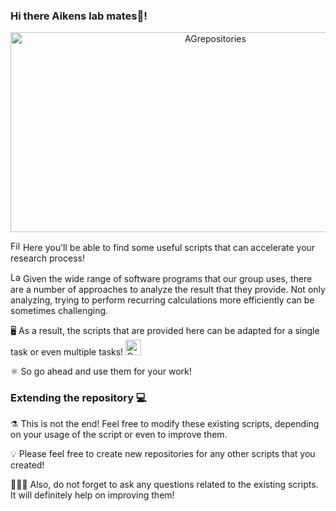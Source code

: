### Hi there Aikens lab mates👋!

<!---Copyright (c) 2020 Wei He--->
<p align="center">
<img src="https://socialify.git.ci/AGrepositories/AGrepositories/image?description=1&descriptionEditable=This%20is%20the%20GitHub%20profile%20for%20our%20research%20group%2C%0AThe%20Aikens%20Research%20Laboratory%20%F0%9F%96%A5%EF%B8%8F%F0%9F%91%A9%F0%9F%8F%BB%E2%80%8D%F0%9F%94%AC%F0%9F%91%A8%F0%9F%8F%BB%E2%80%8D%F0%9F%94%AC%F0%9F%A7%AA&font=KoHo&name=1&pattern=Circuit%20Board&theme=Dark" alt="AGrepositories" width="640" height="320"/>
</p>

<img src="https://raw.githubusercontent.com/Tarikul-Islam-Anik/Animated-Fluent-Emojis/master/Emojis/Objects/File%20Folder.png" alt="File Folder" width="16" height="16" /> Here you'll be able to find some useful scripts that can accelerate your research process!

<img src="https://raw.githubusercontent.com/Tarikul-Islam-Anik/Animated-Fluent-Emojis/master/Emojis/Objects/Laptop.png" alt="Laptop" width="16" height="16" /> Given the wide range of software programs that our group uses, there are a number of approaches to analyze the result that they provide. Not only analyzing, trying to perform recurring calculations more efficiently can be sometimes challenging.

🖥️ As a result, the scripts that are provided here can be adapted for a single task or even multiple tasks! <img src="https://raw.githubusercontent.com/Tarikul-Islam-Anik/Animated-Fluent-Emojis/master/Emojis/Smilies/Cowboy%20Hat%20Face.png" alt="Cowboy Hat Face" width="25" height="25" />

⚛️ So go ahead and use them for your work!

### Extending the repository 💻

⚗️ This is not the end! Feel free to modify these existing scripts, depending on your usage of the script or even to improve them.

💡 Please feel free to create new repositories for any other scripts that you created!

🙋🏻‍♂️ Also, do not forget to ask any questions related to the existing scripts. It will definitely help on improving them!
